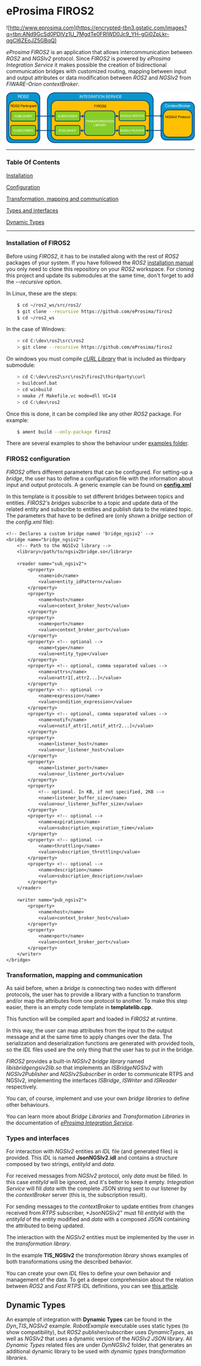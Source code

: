 # eProsima FIROS2
![http://www.eprosima.com](https://encrypted-tbn3.gstatic.com/images?q=tbn:ANd9GcSd0PDlVz1U_7MgdTe0FRIWD0Jc9_YH-gGi0ZpLkr-qgCI6ZEoJZ5GBqQ)

*eProsima FIROS2* is an application that allows intercommunication between *ROS2* and *NGSIv2* protocol.
Since *FIROS2* is powered by *eProsima Integration Service* it makes possible the creation of bidirectional
communication bridges with customized routing, mapping between input and output attributes or data
modification between *ROS2* and *NGSIv2* from *FIWARE-Orion contextBroker*.

<p align="center"> <img src="doc/Firos_main.png" alt="Default behaviour"/> </p>

<hr></hr>

### **Table Of Contents**

[Installation](#installation-of-firos2)

[Configuration](#firos2-configuration)

[Transformation, mapping and communication](#transformation-mapping-and-communication)

[Types and interfaces](#types-and-interfaces)

[Dynamic Types](#dynamic-types)

<hr></hr>

### Installation of FIROS2

Before using *FIROS2*, it has to be installed along with the rest of *ROS2* packages of your system.
If you have followed the *ROS2*
<a href="https://index.ros.org/doc/ros2/Installation" target="_blank">installation manual</a>
you only need to clone this repository on your *ROS2* workspace.
For cloning this project and update its submodules at the same time, don't forget to add the *--recursive* option.

In Linux, these are the steps:

``` bash
    $ cd ~/ros2_ws/src/ros2/
    $ git clone --recursive https://github.com/eProsima/firos2
    $ cd ~/ros2_ws
```

In the case of Windows:

``` bash
    > cd C:\dev\ros2\src\ros2
    > git clone --recursive https://github.com/eProsima/firos2
```

On windows you must compile [*cURL Library*](https://github.com/curl/curl) that is included as thirdpary submodule:

``` bash
    > cd C:\dev\ros2\src\ros2\firos2\thirdparty\curl
    > buildconf.bat
    > cd winbuild
    > nmake /f Makefile.vc mode=dll VC=14
    > cd C:\dev\ros2
```

Once this is done, it can be compiled like any other *ROS2* package. For example:

``` bash
    $ ament build --only-package firos2
```

There are several examples to show the behaviour under [examples folder](examples).

### FIROS2 configuration

*FIROS2* offers different parameters that can be configured. For setting-up a *bridge*,
the user has to define a configuration file with the information about input and output protocols.
A generic example can be found on [**config.xml**](resource/config.xml)

In this template is it possible to set different bridges between topics and entities.
*FIROS2's* *bridges* subscribe to a topic and update data of the related entity and subscribe to entities and
publish data to the related topic.
The parameters that have to be defined are (only shown a *bridge* section of the *config.xml* file):

    <!-- Declares a custom bridge named 'bridge_ngsiv2' -->
    <bridge name="bridge_ngsiv2">
        <!-- Path to the NGSIv2 library -->
        <library>/path/to/ngsiv2bridge.so</library>

        <reader name="sub_ngsiv2">
            <property>
                <name>id</name>
                <value>entity_idPattern</value>
            </property>
            <property>
                <name>host</name>
                <value>context_broker_host</value>
            </property>
            <property>
                <name>port</name>
                <value>context_broker_port</value>
            </property>
            <property> <!-- optional -->
                <name>type</name>
                <value>entity_type</value>
            </property>
            <property> <!-- optional, comma separated values -->
                <name>attrs</name>
                <value>attr1[,attr2...]</value>
            </property>
            <property> <!-- optional -->
                <name>expression</name>
                <value>condition_expression</value>
            </property>
            <property> <!-- optional, comma separated values -->
                <name>notif</name>
                <value>notif_attr1[,notif_attr2...]</value>
            </property>
            <property>
                <name>listener_host</name>
                <value>our_listener_host</value>
            </property>
            <property>
                <name>listener_port</name>
                <value>our_listener_port</value>
            </property>
            <property>
                <!-- optional. In KB, if not specified, 2KB -->
                <name>listener_buffer_size</name>
                <value>our_listener_buffer_size</value>
            </property>
            <property> <!-- optional -->
                <name>expiration</name>
                <value>subscription_expiration_time</value>
            </property>
            <property> <!-- optional -->
                <name>throttling</name>
                <value>subscription_throttling</value>
            </property>
            <property> <!-- optional -->
                <name>description</name>
                <value>subscription_description</value>
            </property>
        </reader>

        <writer name="pub_ngsiv2">
            <property>
                <name>host</name>
                <value>context_broker_host</value>
            </property>
            <property>
                <name>port</name>
                <value>context_broker_port</value>
            </property>
        </writer>
    </bridge>

### Transformation, mapping and communication

As said before, when a *bridge* is connecting two nodes with different protocols,
the user has to provide a library with a function to transform and/or map the attributes from one protocol to another.
To make this step easier, there is an empty code template in **templatelib.cpp**.

This function will be compiled apart and loaded in *FIROS2* at runtime.

In this way, the user can map attributes from the input to the output message and at the same time to apply changes
over the data. The serialization and deserialization functions are generated with provided tools,
so the *IDL* files used are the only thing that the user has to put in the bridge.

*FIROS2* provides a built-in *NGSIv2 bridge library* named *libisbridgengsiv2lib.so* that implements an
*ISBridgeNGSIv2* with *NGSIv2Publisher* and *NGSIv2Subscriber* in order to communicate RTPS and NGSIv2,
implementing the interfaces *ISBridge*, *ISWriter* and *ISReader* respectively.

You can, of course, implement and use your own *bridge libraries* to define other behaviours.

You can learn more about *Bridge Libraries* and *Transformation Libraries* in the documentation of
*[eProsima Integration Service](https://integration-services.readthedocs.io/)*.

### Types and interfaces

For interaction with *NGSIv2* entities an *IDL* file (and generated files) is provided. This *IDL* is named **JsonNGSIv2.idl** and contains a structure composed by two strings, *entityId* and *data*.

For received messages from *NGSIv2* protocol, only *data* must be filled.
In this case *entityId* will be ignored, and it's better to keep it empty.
*Integration Service* will fill *data* with the complete JSON string sent to our listener by the
*contextBroker* server (this is, the subscription result).

For sending messages to the *contextBroker* to update entities from changes received from *RTPS* subscriber,
*JsonNGSIv2" must fill *entityId* with the *entityId* of the entity modified and *data* with a composed JSON
containing the attributed to being updated.

The interaction with the *NGSIv2* entities must be implemented by the user in the *transformation library*.

In the example **TIS_NGSIv2** the *transformation library* shows examples of both transformations using the
described behavior.

You can create your own *IDL* files to define your own behavior and management of the data.
To get a deeper comprehension about the relation between *ROS2* and *Fast RTPS* IDL definitions,
you can see [this article](http://design.ros2.org/articles/mapping_dds_types.html).

## Dynamic Types

An example of integration with **Dynamic Types** can be found in the *Dyn_TIS_NGSIv2* example.
*RobotExample* executable uses static types (to show compatibility),
but *ROS2* publisher/subscriber uses *DynamicTypes*, as well as *NGSIv2* that uses a dynamic version of the
*NGSIv2 JSON* library.
All *Dynamic Types* related files are under *DynNGSIv2* folder,
that generates an additional dynamic library to be used with *dynamic types transformation libraries*.